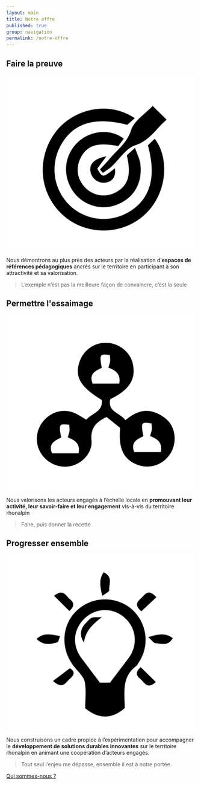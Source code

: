 ```yaml
---
layout: main
title: Notre offre
published: true
group: navigation
permalink: /notre-offre
---
```


## Faire la preuve  

<img class="picto_illustration" src="assets/images/offre_pictos-14.svg" markdown="1">  

Nous démontrons au plus près des acteurs par la réalisation d’**espaces de références pédagogiques** ancrés sur le territoire en participant à son attractivité et sa valorisation.  

> L’exemple n’est pas la meilleure façon de convaincre, c’est la seule 

## Permettre l'essaimage  
<img class="picto_illustration" src="assets/images/offre_pictos-15.svg" markdown="1">  

Nous valorisons les acteurs engagés à l’échelle locale en **promouvant leur activité, leur savoir-faire et leur engagement** vis-à-vis du territoire rhonalpin

> Faire, puis donner la recette

## Progresser ensemble  
<img class="picto_illustration" src="assets/images/offre_pictos-16.svg" markdown="1">  

Nous construisons un cadre propice à l’expérimentation pour accompagner le **développement de solutions durables innovantes** sur le territoire rhonalpin en animant une coopération d’acteurs engagés.

> Tout seul l’enjeu me dépasse, ensemble il est à notre portée.

<p class="center">
  <a href="01-nous-sommes.html" class="button">Qui sommes-nous ?</a>
</p>
